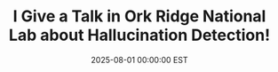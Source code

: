 ---
title: I Give a Talk in Ork Ridge National Lab about Hallucination Detection!
date: 2025-08-01 00:00:00 EST
---
